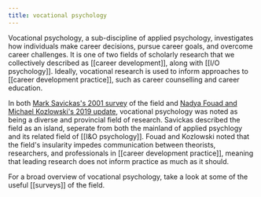 ```yaml
---
title: vocational psychology
---
```


Vocational psychology, a sub-discipline of applied psychology, investigates how individuals make career decisions, pursue career goals, and overcome career challenges. It is one of two fields of scholarly research that we collectively described as [[career development]], along with [[I/O psychology]]. Ideally, vocational research is used to inform approaches to [[career development practice]], such as career counselling and career education. 

In both [Mark Savickas's 2001 survey]() of the field and [Nadya Fouad and Michael Kozlowski's 2019 update](), vocational psychology was noted as being a diverse and provincial field of research. Savickas described the field as an island, seperate from both the mainland of applied psychlogy and its related field of [[I&O psychology]]. Fouad and Kozlowski noted that the field's insularity impedes communication between theorists, researchers, and professionals in [[career development practice]], meaning that leading research does not inform practice as much as it should. 

For a broad overview of vocational psychology, take a look at some of the useful [[surveys]] of the field. 